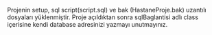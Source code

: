 Projenin setup, sql script(script.sql) ve bak (HastaneProje.bak) uzantılı dosyaları yüklenmiştir. Proje açıldıktan sonra sqlBaglantisi adlı class içerisine kendi database adresinizi yazmayı unutmayınız.
